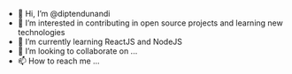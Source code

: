 - 👋 Hi, I’m @diptendunandi
- 👀 I’m interested in contributing in open source projects and learning new technologies
- 🌱 I’m currently learning ReactJS and NodeJS
- 💞️ I’m looking to collaborate on ...
- 📫 How to reach me ...

<!---
diptendunandi/diptendunandi is a ✨ special ✨ repository because its `README.md` (this file) appears on your GitHub profile.
You can click the Preview link to take a look at your changes.
--->
